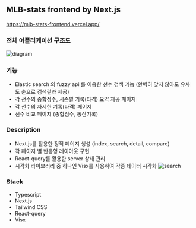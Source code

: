 ## MLB-stats frontend by Next.js

https://mlb-stats-frontend.vercel.app/


### 전체 어플리케이션 구조도

![diagram](https://user-images.githubusercontent.com/34852597/193076517-141717da-5656-41f7-adf1-b54768ecab72.png)

### 기능
- Elastic search 의 fuzzy api 를 이용한 선수 검색 기능 (완벽히 맞지 않아도 유사도 순으로 검색결과 제공)
- 각 선수의 종합점수, 시즌별 기록(타격) 요약 제공 페이지 
- 각 선수의 자세한 기록(타격) 페이지
- 선수 비교 페이지 (종합점수, 통산기록) 

### Description 
- Next.js를 활용한 정적 페이지 생성 (index, search, detail, compare)
- 각 페이지 별 반응형 레이아웃 구현
- React-query를 활용한 server 상태 관리
- 시각화 라이브러리 중 하나인 Visx를 사용하여 각종 데이터 시각화
![search](https://user-images.githubusercontent.com/34852597/193078623-cb2ecf8d-28bf-4647-99b4-6aae3c17fc45.PNG)

### Stack
- Typescript
- Next.js
- Tailwind CSS
- React-query
- Visx
